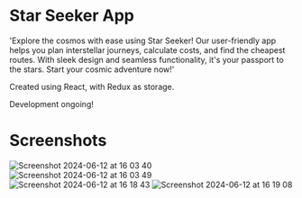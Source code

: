# Star Seeker App

'Explore the cosmos with ease using Star Seeker! Our user-friendly app helps you plan interstellar journeys, calculate costs, and find the cheapest routes.
With sleek design and seamless functionality, it's your passport to the stars. 
Start your cosmic adventure now!'

Created using React, with Redux as storage. 

Development ongoing!

# Screenshots 
![Screenshot 2024-06-12 at 16 03 40](https://github.com/Kevasc/star-seeker/assets/108089289/734f6db1-ba71-4449-bbfc-5319c69cc6cd) 
![Screenshot 2024-06-12 at 16 03 49](https://github.com/Kevasc/star-seeker/assets/108089289/d598938c-92d3-4d1c-9759-fb247cd491e1)
![Screenshot 2024-06-12 at 16 18 43](https://github.com/Kevasc/star-seeker/assets/108089289/fc591200-cc11-4e84-bed6-7e8c5403c140)
![Screenshot 2024-06-12 at 16 19 08](https://github.com/Kevasc/star-seeker/assets/108089289/c0d1d7b5-b21f-462e-a27f-7da41306e4f5)

